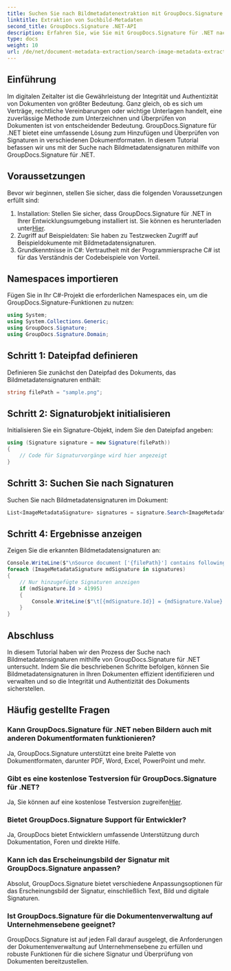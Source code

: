 ```yaml
---
title: Suchen Sie nach Bildmetadatenextraktion mit GroupDocs.Signature
linktitle: Extraktion von Suchbild-Metadaten
second_title: GroupDocs.Signature .NET-API
description: Erfahren Sie, wie Sie mit GroupDocs.Signature für .NET nach Bildmetadatensignaturen in Dokumenten suchen. Verbessern Sie mühelos die Integrität und Authentizität von Dokumenten.
type: docs
weight: 10
url: /de/net/document-metadata-extraction/search-image-metadata-extraction/
---
```

## Einführung
Im digitalen Zeitalter ist die Gewährleistung der Integrität und Authentizität von Dokumenten von größter Bedeutung. Ganz gleich, ob es sich um Verträge, rechtliche Vereinbarungen oder wichtige Unterlagen handelt, eine zuverlässige Methode zum Unterzeichnen und Überprüfen von Dokumenten ist von entscheidender Bedeutung. GroupDocs.Signature für .NET bietet eine umfassende Lösung zum Hinzufügen und Überprüfen von Signaturen in verschiedenen Dokumentformaten. In diesem Tutorial befassen wir uns mit der Suche nach Bildmetadatensignaturen mithilfe von GroupDocs.Signature für .NET. 
## Voraussetzungen
Bevor wir beginnen, stellen Sie sicher, dass die folgenden Voraussetzungen erfüllt sind:
1.  Installation: Stellen Sie sicher, dass GroupDocs.Signature für .NET in Ihrer Entwicklungsumgebung installiert ist. Sie können es herunterladen unter[Hier](https://releases.groupdocs.com/signature/net/).
2. Zugriff auf Beispieldaten: Sie haben zu Testzwecken Zugriff auf Beispieldokumente mit Bildmetadatensignaturen.
3. Grundkenntnisse in C#: Vertrautheit mit der Programmiersprache C# ist für das Verständnis der Codebeispiele von Vorteil.

## Namespaces importieren
Fügen Sie in Ihr C#-Projekt die erforderlichen Namespaces ein, um die GroupDocs.Signature-Funktionen zu nutzen:
```csharp
using System;
using System.Collections.Generic;
using GroupDocs.Signature;
using GroupDocs.Signature.Domain;
```
## Schritt 1: Dateipfad definieren
Definieren Sie zunächst den Dateipfad des Dokuments, das Bildmetadatensignaturen enthält:
```csharp
string filePath = "sample.png";
```
## Schritt 2: Signaturobjekt initialisieren
Initialisieren Sie ein Signature-Objekt, indem Sie den Dateipfad angeben:
```csharp
using (Signature signature = new Signature(filePath))
{
    // Code für Signaturvorgänge wird hier angezeigt
}
```
## Schritt 3: Suchen Sie nach Signaturen
Suchen Sie nach Bildmetadatensignaturen im Dokument:
```csharp
List<ImageMetadataSignature> signatures = signature.Search<ImageMetadataSignature>(SignatureType.Metadata);
```
## Schritt 4: Ergebnisse anzeigen
Zeigen Sie die erkannten Bildmetadatensignaturen an:
```csharp
Console.WriteLine($"\nSource document ['{filePath}'] contains following signatures.");
foreach (ImageMetadataSignature mdSignature in signatures)
{
    // Nur hinzugefügte Signaturen anzeigen
    if (mdSignature.Id > 41995)
    {
        Console.WriteLine($"\t[{mdSignature.Id}] = {mdSignature.Value} ({mdSignature.Type})");
    }
}
```

## Abschluss
In diesem Tutorial haben wir den Prozess der Suche nach Bildmetadatensignaturen mithilfe von GroupDocs.Signature für .NET untersucht. Indem Sie die beschriebenen Schritte befolgen, können Sie Bildmetadatensignaturen in Ihren Dokumenten effizient identifizieren und verwalten und so die Integrität und Authentizität des Dokuments sicherstellen.
## Häufig gestellte Fragen
### Kann GroupDocs.Signature für .NET neben Bildern auch mit anderen Dokumentformaten funktionieren?
Ja, GroupDocs.Signature unterstützt eine breite Palette von Dokumentformaten, darunter PDF, Word, Excel, PowerPoint und mehr.
### Gibt es eine kostenlose Testversion für GroupDocs.Signature für .NET?
Ja, Sie können auf eine kostenlose Testversion zugreifen[Hier](https://releases.groupdocs.com/).
### Bietet GroupDocs.Signature Support für Entwickler?
Ja, GroupDocs bietet Entwicklern umfassende Unterstützung durch Dokumentation, Foren und direkte Hilfe.
### Kann ich das Erscheinungsbild der Signatur mit GroupDocs.Signature anpassen?
Absolut, GroupDocs.Signature bietet verschiedene Anpassungsoptionen für das Erscheinungsbild der Signatur, einschließlich Text, Bild und digitale Signaturen.
### Ist GroupDocs.Signature für die Dokumentenverwaltung auf Unternehmensebene geeignet?
GroupDocs.Signature ist auf jeden Fall darauf ausgelegt, die Anforderungen der Dokumentenverwaltung auf Unternehmensebene zu erfüllen und robuste Funktionen für die sichere Signatur und Überprüfung von Dokumenten bereitzustellen.
